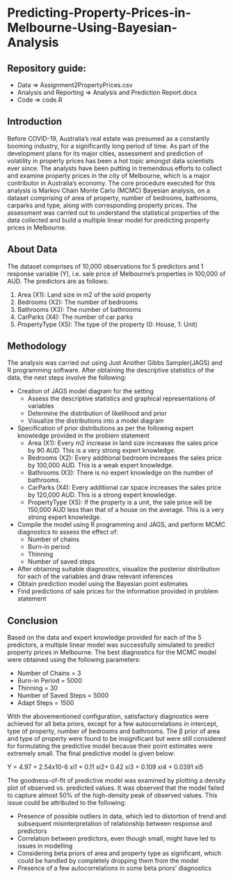 # Predicting-Property-Prices-in-Melbourne-Using-Bayesian-Analysis

## Repository guide:

* Data => Assignment2PropertyPrices.csv
* Analysis and Reporting => Analysis and Prediction Report.docx
* Code => code.R


## Introduction

Before COVID-19, Australia’s real estate was presumed as a constantly booming industry, for a significantly long period of time. As part of the development plans for its major cities, assessment and prediction of volatility in property prices has been a hot topic amongst data scientists ever since. The analysts have been putting in tremendous efforts to collect and examine property prices in the city of Melbourne, which is a major contributor in Australia’s economy.
The core procedure executed for this analysis is Markov Chain Monte Carlo (MCMC) Bayesian analysis, on a dataset comprising of area of property, number of bedrooms, bathrooms, carparks and type, along with corresponding property prices. The assessment was carried out to understand the statistical properties of the data collected and build a multiple linear model for predicting property prices in Melbourne.

## About Data

The dataset comprises of 10,000 observations for 5 predictors and 1 response variable (Y), i.e. sale price of Melbourne’s properties in 100,000 of AUD. The predictors are as follows:
1.	Area (X1): Land size in m2 of the sold property
2.	Bedrooms (X2): The number of bedrooms
3.	Bathrooms (X3): The number of bathrooms
4.	CarParks (X4): The number of car parks
5.	PropertyType (X5): The type of the property (0: House, 1: Unit) 

## Methodology

The analysis was carried out using Just Another Gibbs Sampler(JAGS) and R programming software. After obtaining the descriptive statistics of the data, the next steps involve the following:
* Creation of JAGS model diagram for the setting
  * Assess the descriptive statistics and graphical representations of variables
  * Determine the distribution of likelihood and prior
  * Visualize the distributions into a model diagram
* Specification of prior distributions as per the following expert knowledge provided in the problem statement
  * Area (X1): Every m2 increase in land size increases the sales price by 90 AUD. This is a very strong expert knowledge.
  * Bedrooms (X2): Every additional bedroom increases the sales price by 100,000 AUD. This is a weak expert knowledge.
  * Bathrooms (X3): There is no expert knowledge on the number of bathrooms.
  * CarParks (X4): Every additional car space increases the sales price by 120,000 AUD. This is a strong expert knowledge.
  * PropertyType (X5): If the property is a unit, the sale price will be 150,000 AUD less than that of a house on the average. This is a very strong expert knowledge.
* Compile the model using R programming and JAGS, and perform MCMC diagnostics to assess the effect of:
  * Number of chains
  * Burn-in period
  * Thinning
  * Number of saved steps
* After obtaining suitable diagnostics, visualize the posterior distribution for each of the variables and draw relevant inferences
* Obtain prediction model using the Bayesian point estimates
* Find predictions of sale prices for the information provided in problem statement

## Conclusion

Based on the data and expert knowledge provided for each of the 5 predictors, a multiple linear model was successfully simulated to predict property prices in Melbourne. The best diagnostics for the MCMC model were obtained using the following parameters:
* Number of Chains = 3
* Burn-in Period = 5000
* Thinning = 30
* Number of Saved Steps = 5000
* Adapt Steps = 1500

With the abovementioned configuration, satisfactory diagnostics were achieved for all beta priors, except for a few autocorrelations in intercept, type of property, number of bedrooms and bathrooms.
The β prior of area and type of property were found to be insignificant but were still considered for formulating the predictive model because their point estimates were extremely small. The final predictive model is given below:

Y = 4.97 + 2.54x10-6 xi1 + 0.11 xi2+ 0.42 xi3 + 0.109 xi4 + 0.0391 xi5

The goodness-of-fit of predictive model was examined by plotting a density plot of observed vs. predicted values. It was observed that the model failed to capture almost 50% of the high-density peak of observed values. This issue could be attributed to the following:
* Presence of possible outliers in data, which led to distortion of trend and subsequent misinterpretation of relationship between response and predictors
* Correlation between predictors, even though small, might have led to issues in modelling
* Considering beta priors of area and property type as significant, which could be handled by completely dropping them from the model
* Presence of a few autocorrelations in some beta priors’ diagnostics
